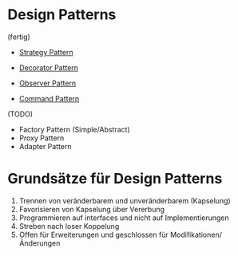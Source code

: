 # Design Patterns

(fertig)

* [Strategy Pattern](StrategyPattern/README.md)
* [Decorator Pattern](DecoratorPattern/README.md)
* [Observer Pattern](ObserverPattern/README.md)

* [Command Pattern](CommandPattern/README.md)

(TODO)

* Factory Pattern (Simple/Abstract)
* Proxy Pattern
* Adapter Pattern


# Grundsätze für Design Patterns

1) Trennen von veränderbarem und unveränderbarem (Kapselung)
1) Favorisieren von Kapselung über Vererbung
1) Programmieren auf interfaces und nicht auf Implementierungen
1) Streben nach loser Koppelung
1) Offen für Erweiterungen und geschlossen für Modifikationen/Änderungen
